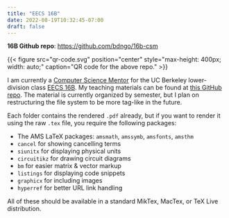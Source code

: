 ```yaml
---
title: "EECS 16B"
date: 2022-08-19T10:32:45-07:00
draft: false
---
```


**16B Github repo**: <https://github.com/bdngo/16b-csm>

{{< figure src="qr-code.svg" position="center" style="max-height: 400px; width: auto;" caption="QR code for the above repo." >}}

I am currently a [Computer Science Mentor](https://csmentors.berkeley.edu/#/) for the UC Berkeley lower-division class [EECS 16B](https://www.eecs16b.org/).
My teaching materials can be found at [this GitHub repo](https://github.com/bdngo/16b-csm).
The material is currently organized by semester, but I plan on restructuring the file system to be more tag-like in the future.

Each folder contains the rendered `.pdf` already, but if you want to render it using the raw `.tex` file, you require the following packages:

- The AMS LaTeX packages: `amsmath`, `amssymb`, `amsfonts`, `amsthm`
- `cancel` for showing cancelling terms
- `siunitx` for displaying physical units
- `circuitikz` for drawing circuit diagrams
- `bm` for easier matrix & vector markup
- `listings` for displaying code snippets
- `graphicx` for including images
- `hyperref` for better URL link handling

All of these should be available in a standard MikTex, MacTex, or TeX Live distribution.
